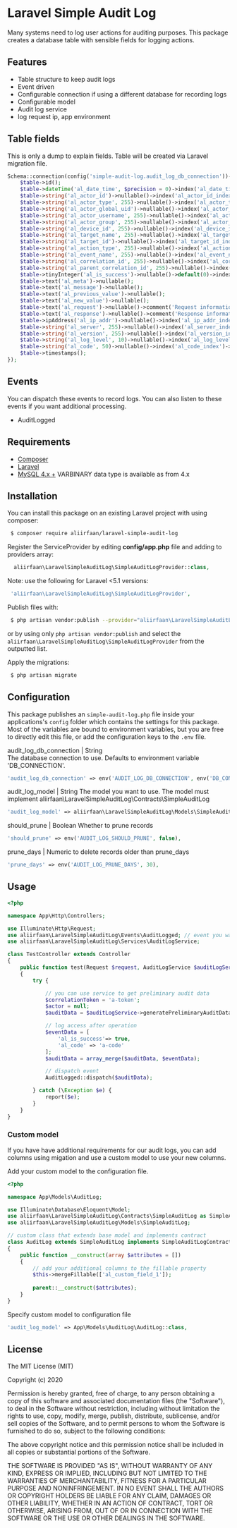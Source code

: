 # Laravel Simple Audit Log

Many systems need to log user actions for auditing purposes. This package creates a database table with sensible fields for logging actions.

## Features
* Table structure to keep audit logs
* Event driven
* Configurable connection if using a different database for recording logs
* Configurable model
* Audit log service
* log request ip, app environment

## Table fields
This is only a dump to explain fields. Table will be created via Laravel migration file.

```php
Schema::connection(config('simple-audit-log.audit_log_db_connection'))->create('lsal_audit_logs', function (Blueprint $table) {
    $table->id();
    $table->dateTime('al_date_time', $precision = 0)->index('al_date_time_index');
    $table->string('al_actor_id')->nullable()->index('al_actor_id_index')->comment('User id in application. Can be null in cases where an action is performed programmatically.');
    $table->string('al_actor_type', 255)->nullable()->index('al_actor_type_index')->comment('Actor type in application. Useful if you are logging multiple types of users. Example: admin, user, guest');
    $table->string('al_actor_global_uid')->nullable()->index('al_actor_global_uid_index')->comment('User id if using a single sign on facility.');
    $table->string('al_actor_username', 255)->nullable()->index('al_actor_username_index')->comment('Username in application.');
    $table->string('al_actor_group', 255)->nullable()->index('al_actor_group_index')->comment('User role/group in application.');
    $table->string('al_device_id', 255)->nullable()->index('al_device_id_index')->comment('Device identifier.');
    $table->string('al_target_name', 255)->nullable()->index('al_target_name_index')->comment('The object or underlying resource that is being accessed. Example: user.');
    $table->string('al_target_id')->nullable()->index('al_target_id_index')->comment('The ID of the resource that is being accessed.');
    $table->string('al_action_type', 255)->nullable()->index('al_action_type_index')->comment('CRUD: Read, write, update, delete');
    $table->string('al_event_name', 255)->nullable()->index('al_event_name_index')->comment('Common name for the event that can be used to filter down to similar events. Example: user.login.success, user.login.failure, user.logout');
    $table->string('al_correlation_id', 255)->nullable()->index('al_correlation_id_index')->comment('Correlation id for easy traceability and joining with other tables.');
    $table->string('al_parent_correlation_id', 255)->nullable()->index('al_parent_correlation_id_index')->comment('Correlation id for easy traceability and joining with other tables.');
    $table->tinyInteger('al_is_success')->nullable()->default(0)->index('al_is_success_index');
    $table->text('al_meta')->nullable();
    $table->text('al_message')->nullable();
    $table->text('al_previous_value')->nullable();
    $table->text('al_new_value')->nullable();
    $table->text('al_request')->nullable()->comment('Request information.');
    $table->text('al_response')->nullable()->comment('Response information.');
    $table->ipAddress('al_ip_addr')->nullable()->index('al_ip_addr_index');
    $table->string('al_server', 255)->nullable()->index('al_server_index')->comment('Server ids or names, server location. Example: uat, production, testing, 192.168.2.10');
    $table->string('al_version', 255)->nullable()->index('al_version_index')->comment('Version of the code/release that is sending the events.');
    $table->string('al_log_level', 10)->nullable()->index('al_log_level_index')->comment('Log level.');
    $table->string('al_code', 50)->nullable()->index('al_code_index')->comment('Error code.');
    $table->timestamps();
});
```
## Events
You can dispatch these events to record logs. You can also listen to these events if you want additional processing.
* AuditLogged

## Requirements

* [Composer](https://getcomposer.org/)
* [Laravel](http://laravel.com/)
* [MySQL 4.x +](https://www.mysql.com/) VARBINARY data type is available as from 4.x

## Installation

You can install this package on an existing Laravel project with using composer:

```bash
 $ composer require aliirfaan/laravel-simple-audit-log
```

Register the ServiceProvider by editing **config/app.php** file and adding to providers array:

```php
  aliirfaan\LaravelSimpleAuditLog\SimpleAuditLogProvider::class,
```

Note: use the following for Laravel <5.1 versions:

```php
 'aliirfaan\LaravelSimpleAuditLog\SimpleAuditLogProvider',
```

Publish files with:

```bash
 $ php artisan vendor:publish --provider="aliirfaan\LaravelSimpleAuditLog\SimpleAuditLogProvider"
```

or by using only `php artisan vendor:publish` and select the `aliirfaan\LaravelSimpleAuditLog\SimpleAuditLogProvider` from the outputted list.

Apply the migrations:

```bash
 $ php artisan migrate
 ```

 ## Configuration

This package publishes an `simple-audit-log.php` file inside your applications's `config` folder which contains the settings for this package. Most of the variables are bound to environment variables, but you are free to directly edit this file, or add the configuration keys to the `.env` file.

audit_log_db_connection | String  
The database connection to use. Defaults to environment variable 'DB_CONNECTION'.

```php
'audit_log_db_connection' => env('AUDIT_LOG_DB_CONNECTION', env('DB_CONNECTION'))
```
audit_log_model | String
The model you want to use. The model must implement aliirfaan\LaravelSimpleAuditLog\Contracts\SimpleAuditLog

```php
'audit_log_model' => aliirfaan\LaravelSimpleAuditLog\Models\SimpleAuditLog::class,
```

should_prune | Boolean
Whether to prune records

```php
'should_prune' => env('AUDIT_LOG_SHOULD_PRUNE', false),
```

prune_days | Numeric
to delete records older than prune_days

```php
'prune_days' => env('AUDIT_LOG_PRUNE_DAYS', 30),
```
## Usage

```php
<?php

namespace App\Http\Controllers;

use Illuminate\Http\Request;
use aliirfaan\LaravelSimpleAuditLog\Events\AuditLogged; // event you want to dispatch
use aliirfaan\LaravelSimpleAuditLog\Services\AuditLogService;

class TestController extends Controller
{
    public function test(Request $request, AuditLogService $auditLogService)
    {
        try {

            // you can use service to get preliminary audit data
            $correlationToken = 'a-token';
            $actor = null;
            $auditData = $auditLogService->generatePreliminaryAuditData($request, $correlationToken, $actor);

            // log access after operation
            $eventData = [
                'al_is_success'=> true,
                'al_code' => 'a-code'
            ];
            $auditData = array_merge($auditData, $eventData);

            // dispatch event
            AuditLogged::dispatch($auditData);

        } catch (\Exception $e) {
            report($e);
        }
    }
}
```

### Custom model

If you have have additional requirements for our audit logs, you can add columns using migation and use a custom model to use your new columns.

Add your custom model to the configuration file.

```php
<?php

namespace App\Models\AuditLog;

use Illuminate\Database\Eloquent\Model;
use aliirfaan\LaravelSimpleAuditLog\Contracts\SimpleAuditLog as SimpleAuditLogContract;
use aliirfaan\LaravelSimpleAuditLog\Models\SimpleAuditLog;

// custom class that extends base model and implements contract
class AuditLog extends SimpleAuditLog implements SimpleAuditLogContract
{
    public function __construct(array $attributes = [])
    {
        // add your additional columns to the fillable property
        $this->mergeFillable(['al_custom_field_1']);
        
        parent::__construct($attributes);
    }
}
```

Specify custom model to configuration file
```php
'audit_log_model' => App\Models\AuditLog\AuditLog::class,
```

## License

The MIT License (MIT)

Copyright (c) 2020

Permission is hereby granted, free of charge, to any person obtaining a copy
of this software and associated documentation files (the "Software"), to deal
in the Software without restriction, including without limitation the rights
to use, copy, modify, merge, publish, distribute, sublicense, and/or sell
copies of the Software, and to permit persons to whom the Software is
furnished to do so, subject to the following conditions:

The above copyright notice and this permission notice shall be included in all
copies or substantial portions of the Software.

THE SOFTWARE IS PROVIDED "AS IS", WITHOUT WARRANTY OF ANY KIND, EXPRESS OR
IMPLIED, INCLUDING BUT NOT LIMITED TO THE WARRANTIES OF MERCHANTABILITY,
FITNESS FOR A PARTICULAR PURPOSE AND NONINFRINGEMENT. IN NO EVENT SHALL THE
AUTHORS OR COPYRIGHT HOLDERS BE LIABLE FOR ANY CLAIM, DAMAGES OR OTHER
LIABILITY, WHETHER IN AN ACTION OF CONTRACT, TORT OR OTHERWISE, ARISING FROM,
OUT OF OR IN CONNECTION WITH THE SOFTWARE OR THE USE OR OTHER DEALINGS IN THE
SOFTWARE.